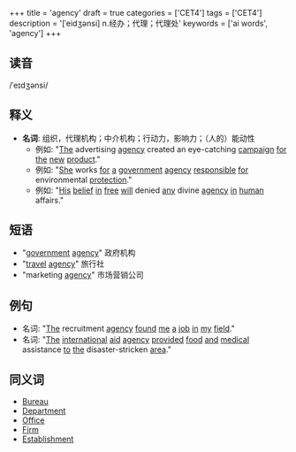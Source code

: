 +++
title = 'agency'
draft = true
categories = ['CET4']
tags = ['CET4']
description = '[ˈeidʒənsi] n.经办；代理；代理处'
keywords = ['ai words', 'agency']
+++

## 读音
/ˈeɪdʒənsi/

## 释义
- **名词**: 组织，代理机构；中介机构；行动力，影响力；（人的）能动性
    - 例如: "[The](/zh/post/the/) advertising [agency](/zh/post/agency/) created an eye-catching [campaign](/zh/post/campaign/) [for](/zh/post/for/) [the](/zh/post/the/) [new](/zh/post/new/) [product](/zh/post/product/)."
    - 例如: "[She](/zh/post/she/) works [for](/zh/post/for/) [a](/zh/post/a/) [government](/zh/post/government/) [agency](/zh/post/agency/) [responsible](/zh/post/responsible/) [for](/zh/post/for/) environmental [protection](/zh/post/protection/)."
    - 例如: "[His](/zh/post/his/) [belief](/zh/post/belief/) [in](/zh/post/in/) [free](/zh/post/free/) [will](/zh/post/will/) denied [any](/zh/post/any/) divine [agency](/zh/post/agency/) [in](/zh/post/in/) [human](/zh/post/human/) affairs."

## 短语
- "[government](/zh/post/government/) [agency](/zh/post/agency/)" 政府机构
- "[travel](/zh/post/travel/) [agency](/zh/post/agency/)" 旅行社
- "marketing [agency](/zh/post/agency/)" 市场营销公司

## 例句
- 名词: "[The](/zh/post/the/) recruitment [agency](/zh/post/agency/) [found](/zh/post/found/) [me](/zh/post/me/) [a](/zh/post/a/) [job](/zh/post/job/) [in](/zh/post/in/) [my](/zh/post/my/) [field](/zh/post/field/)."
- 名词: "[The](/zh/post/the/) [international](/zh/post/international/) [aid](/zh/post/aid/) [agency](/zh/post/agency/) [provided](/zh/post/provided/) [food](/zh/post/food/) [and](/zh/post/and/) [medical](/zh/post/medical/) assistance [to](/zh/post/to/) [the](/zh/post/the/) disaster-stricken [area](/zh/post/area/)."

## 同义词
- [Bureau](/zh/post/bureau/)
- [Department](/zh/post/department/)
- [Office](/zh/post/office/)
- [Firm](/zh/post/firm/)
- [Establishment](/zh/post/establishment/)
